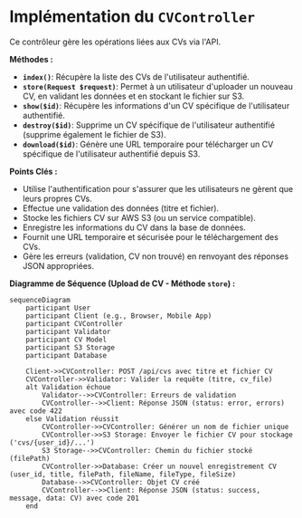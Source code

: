 # Implémentation du `CVController`

Ce contrôleur gère les opérations liées aux CVs via l'API.

**Méthodes :**

* **`index()`**: Récupère la liste des CVs de l'utilisateur authentifié.
* **`store(Request $request)`**: Permet à un utilisateur d'uploader un nouveau CV, en validant les données et en stockant le fichier sur S3.
* **`show($id)`**: Récupère les informations d'un CV spécifique de l'utilisateur authentifié.
* **`destroy($id)`**: Supprime un CV spécifique de l'utilisateur authentifié (supprime également le fichier de S3).
* **`download($id)`**: Génère une URL temporaire pour télécharger un CV spécifique de l'utilisateur authentifié depuis S3.

**Points Clés :**

* Utilise l'authentification pour s'assurer que les utilisateurs ne gèrent que leurs propres CVs.
* Effectue une validation des données (titre et fichier).
* Stocke les fichiers CV sur AWS S3 (ou un service compatible).
* Enregistre les informations du CV dans la base de données.
* Fournit une URL temporaire et sécurisée pour le téléchargement des CVs.
* Gère les erreurs (validation, CV non trouvé) en renvoyant des réponses JSON appropriées.

**Diagramme de Séquence (Upload de CV - Méthode `store`) :**

```mermaid
sequenceDiagram
    participant User
    participant Client (e.g., Browser, Mobile App)
    participant CVController
    participant Validator
    participant CV Model
    participant S3 Storage
    participant Database

    Client->>CVController: POST /api/cvs avec titre et fichier CV
    CVController->>Validator: Valider la requête (titre, cv_file)
    alt Validation échoue
        Validator-->>CVController: Erreurs de validation
        CVController-->>Client: Réponse JSON (status: error, errors) avec code 422
    else Validation réussit
        CVController->>CVController: Générer un nom de fichier unique
        CVController->>S3 Storage: Envoyer le fichier CV pour stockage ('cvs/{user_id}/...')
        S3 Storage-->>CVController: Chemin du fichier stocké (filePath)
        CVController->>Database: Créer un nouvel enregistrement CV (user_id, title, filePath, fileName, fileType, fileSize)
        Database-->>CVController: Objet CV créé
        CVController-->>Client: Réponse JSON (status: success, message, data: CV) avec code 201
    end

